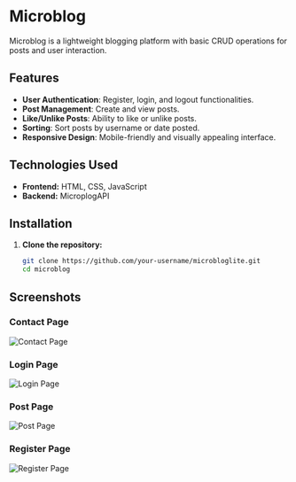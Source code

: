 # Microblog

Microblog is a lightweight blogging platform with basic CRUD operations for posts and user interaction.

## Features

- **User Authentication**: Register, login, and logout functionalities.
- **Post Management**: Create and view posts.
- **Like/Unlike Posts**: Ability to like or unlike posts.
- **Sorting**: Sort posts by username or date posted.
- **Responsive Design**: Mobile-friendly and visually appealing interface.

## Technologies Used

- **Frontend:** HTML, CSS, JavaScript
- **Backend:** MicroplogAPI


## Installation

1. **Clone the repository:**
   ```bash
   git clone https://github.com/your-username/microbloglite.git
   cd microblog

## Screenshots

### Contact Page
![Contact Page](images/contact.png)

### Login Page
![Login Page](images/loging.png)

### Post Page
![Post Page](images/post.png)

### Register Page
![Register Page](images/register.png)